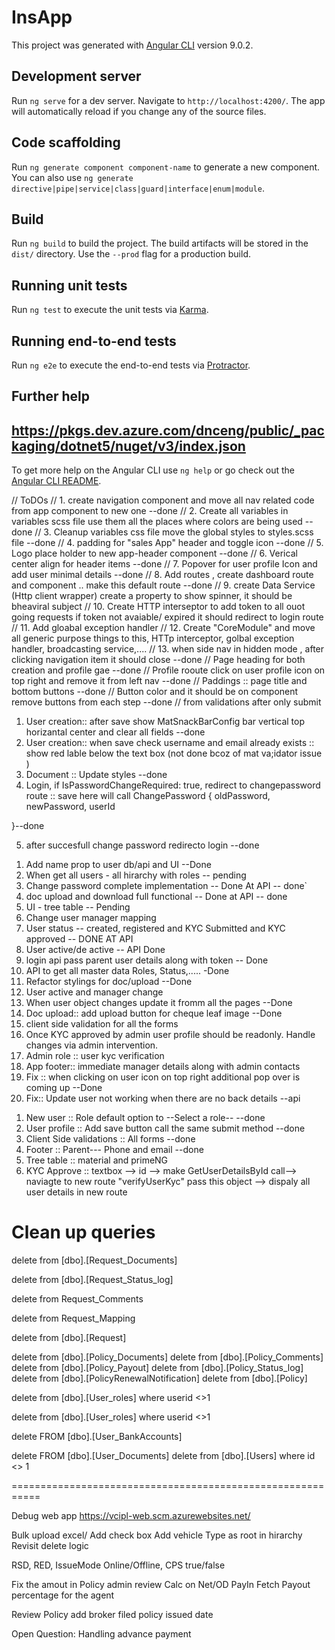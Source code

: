 # InsApp

This project was generated with [Angular CLI](https://github.com/angular/angular-cli) version 9.0.2.

## Development server

Run `ng serve` for a dev server. Navigate to `http://localhost:4200/`. The app will automatically reload if you change any of the source files.

## Code scaffolding

Run `ng generate component component-name` to generate a new component. You can also use `ng generate directive|pipe|service|class|guard|interface|enum|module`.

## Build

Run `ng build` to build the project. The build artifacts will be stored in the `dist/` directory. Use the `--prod` flag for a production build.

## Running unit tests

Run `ng test` to execute the unit tests via [Karma](https://karma-runner.github.io).

## Running end-to-end tests

Run `ng e2e` to execute the end-to-end tests via [Protractor](http://www.protractortest.org/).

## Further help

## https://pkgs.dev.azure.com/dnceng/public/_packaging/dotnet5/nuget/v3/index.json 
To get more help on the Angular CLI use `ng help` or go check out the [Angular CLI README](https://github.com/angular/angular-cli/blob/master/README.md).

// ToDOs
// 1. create navigation component and move all nav related code from app component to new one --done
// 2. Create all variables in variables scss file use them all the places where colors are being used --done
// 3. Cleanup variables css file move the global styles to styles.scss file --done
// 4. padding for "sales App" header and toggle icon --done
// 5. Logo place holder to new app-header component --done
// 6. Verical center align for header items --done
// 7. Popover for user profile Icon and add user minimal details --done
// 8. Add routes , create dashboard route and component .. make this default route --done
// 9. create Data Service (Http client wrapper) create a property to show spinner, it should be bheaviral subject
// 10. Create HTTP interseptor to add token to all ouot going requests if token not avaiable/ expired it should redirect to login route
// 11. Add gloabal exception handler
// 12. Create "CoreModule" and move all generic purpose things to this, HTTp interceptor, golbal exception handler, broadcasting service,....
// 13. when side nav in hidden mode , after clicking navigation item it should close --done
// Page heading for both creation and profile gae --done
// Profile rooute click on user profile icon on top right and remove it from left nav --done
// Paddings :: page title and bottom buttons --done
// Button color and it should be on component remove buttons from each step --done
// from validations after only submit

1. User creation:: after save show MatSnackBarConfig bar vertical top horizantal center and clear all fields --done
2. User creation:: when save check username and email already exists :: show red lable below the text box (not done bcoz of mat va;idator issue )
3. Document :: Update styles --done
4. Login, if IsPasswordChangeRequired: true, redirect to changepassword route :: save here will call ChangePassword {
   oldPassword,
   newPassword,
   userId

}--done

5. after succesfull change password redirecto login --done

1) Add name prop to user db/api and UI --Done
2) When get all users - all hirarchy with roles -- pending
3) Change password complete implementation -- Done At API -- done`
4) doc upload and download full functional -- Done at API -- done
5) UI - tree table -- Pending
6) Change user manager mapping
7) User status -- created, registered and KYC Submitted and KYC approved -- DONE AT API
8) User active/de active -- API Done
9) login api pass parent user details along with token -- Done
10) API to get all master data Roles, Status,..... -Done
11) Refactor stylings for doc/upload --Done
12) User active and manager change
13) When user object changes update it fromm all the pages --Done
14) Doc upload:: add upload button for cheque leaf image --Done
15) client side validation for all the forms
16) Once KYC approved by admin user profile should be readonly. Handle changes via admin intervention.
17) Admin role :: user kyc verification
18) App footer:: immediate manager details along with admin contacts
19) Fix :: when clicking on user icon on top right additional pop over is coming up --Done
20) Fix:: Update user not working when there are no back details --api

1. New user :: Role default option to --Select a role-- --done
2. User profile :: Add save button call the same submit method --done
3. Client Side validations :: All forms --done
4. Footer :: Parent--- Phone and email --done
5. Tree table :: material and primeNG
6. KYC Approve :: textbox --> id --> make GetUserDetailsById call--> naviagte to new route "verifyUserKyc" pass this object --> dispaly all user details in new route


Clean up queries
===============================

delete from [dbo].[Request_Documents]

delete from [dbo].[Request_Status_log]

delete from Request_Comments

delete from Request_Mapping

delete from [dbo].[Request]



delete from [dbo].[Policy_Documents]
delete from [dbo].[Policy_Comments]
delete from [dbo].[Policy_Payout]
delete from [dbo].[Policy_Status_log]
delete from [dbo].[PolicyRenewalNotification]
delete from [dbo].[Policy]


delete from [dbo].[User_roles] where userid <>1

delete from [dbo].[User_roles] where userid <>1

delete FROM [dbo].[User_BankAccounts]

delete FROM [dbo].[User_Documents]
delete from [dbo].[Users] where id <> 1

===========================================================

Debug web app
https://vcipl-web.scm.azurewebsites.net/


Bulk upload excel/ Add check box
Add vehicle Type as root in hirarchy
Revisit delete logic

RSD, RED, IssueMode Online/Offline, CPS true/false

Fix the amout in Policy admin review
  Calc on Net/OD
    PayIn
      Fetch Payout percentage for the agent

Review Policy
  add broker filed
  policy issued date



Open Question: Handling advance payment
